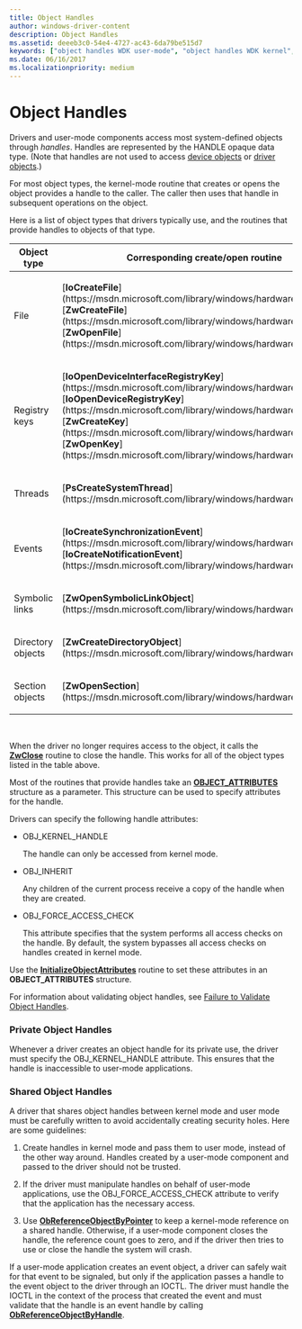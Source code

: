 ```yaml
---
title: Object Handles
author: windows-driver-content
description: Object Handles
ms.assetid: deeeb3c0-54e4-4727-ac43-6da79be515d7
keywords: ["object handles WDK user-mode", "object handles WDK kernel", "handles WDK user-mode", "handles WDK kernel", "private object handles WDK", "shared object handles WDK"]
ms.date: 06/16/2017
ms.localizationpriority: medium
---
```


# Object Handles





Drivers and user-mode components access most system-defined objects through *handles*. Handles are represented by the HANDLE opaque data type. (Note that handles are not used to access [device objects](https://msdn.microsoft.com/library/windows/hardware/ff556277#wdkgloss-device-object) or [driver objects](https://msdn.microsoft.com/library/windows/hardware/ff556277#wdkgloss-driver-object).)

For most object types, the kernel-mode routine that creates or opens the object provides a handle to the caller. The caller then uses that handle in subsequent operations on the object.

Here is a list of object types that drivers typically use, and the routines that provide handles to objects of that type.

<table>
<colgroup>
<col width="50%" />
<col width="50%" />
</colgroup>
<thead>
<tr class="header">
<th>Object type</th>
<th>Corresponding create/open routine</th>
</tr>
</thead>
<tbody>
<tr class="odd">
<td><p>File</p></td>
<td><p>[<strong>IoCreateFile</strong>](https://msdn.microsoft.com/library/windows/hardware/ff548418), [<strong>ZwCreateFile</strong>](https://msdn.microsoft.com/library/windows/hardware/ff566424), [<strong>ZwOpenFile</strong>](https://msdn.microsoft.com/library/windows/hardware/ff567011)</p></td>
</tr>
<tr class="even">
<td><p>Registry keys</p></td>
<td><p>[<strong>IoOpenDeviceInterfaceRegistryKey</strong>](https://msdn.microsoft.com/library/windows/hardware/ff549433), [<strong>IoOpenDeviceRegistryKey</strong>](https://msdn.microsoft.com/library/windows/hardware/ff549443), [<strong>ZwCreateKey</strong>](https://msdn.microsoft.com/library/windows/hardware/ff566425), [<strong>ZwOpenKey</strong>](https://msdn.microsoft.com/library/windows/hardware/ff567014)</p></td>
</tr>
<tr class="odd">
<td><p>Threads</p></td>
<td><p>[<strong>PsCreateSystemThread</strong>](https://msdn.microsoft.com/library/windows/hardware/ff559932)</p></td>
</tr>
<tr class="even">
<td><p>Events</p></td>
<td><p>[<strong>IoCreateSynchronizationEvent</strong>](https://msdn.microsoft.com/library/windows/hardware/ff549045), [<strong>IoCreateNotificationEvent</strong>](https://msdn.microsoft.com/library/windows/hardware/ff549039)</p></td>
</tr>
<tr class="odd">
<td><p>Symbolic links</p></td>
<td><p>[<strong>ZwOpenSymbolicLinkObject</strong>](https://msdn.microsoft.com/library/windows/hardware/ff567030)</p></td>
</tr>
<tr class="even">
<td><p>Directory objects</p></td>
<td><p>[<strong>ZwCreateDirectoryObject</strong>](https://msdn.microsoft.com/library/windows/hardware/ff566421)</p></td>
</tr>
<tr class="odd">
<td><p>Section objects</p></td>
<td><p>[<strong>ZwOpenSection</strong>](https://msdn.microsoft.com/library/windows/hardware/ff567029)</p></td>
</tr>
</tbody>
</table>

 

When the driver no longer requires access to the object, it calls the [**ZwClose**](https://msdn.microsoft.com/library/windows/hardware/ff566417) routine to close the handle. This works for all of the object types listed in the table above.

Most of the routines that provide handles take an [**OBJECT\_ATTRIBUTES**](https://msdn.microsoft.com/library/windows/hardware/ff557749) structure as a parameter. This structure can be used to specify attributes for the handle.

Drivers can specify the following handle attributes:

-   OBJ\_KERNEL\_HANDLE

    The handle can only be accessed from kernel mode.

-   OBJ\_INHERIT

    Any children of the current process receive a copy of the handle when they are created.

-   OBJ\_FORCE\_ACCESS\_CHECK

    This attribute specifies that the system performs all access checks on the handle. By default, the system bypasses all access checks on handles created in kernel mode.

Use the [**InitializeObjectAttributes**](https://msdn.microsoft.com/library/windows/hardware/ff547804) routine to set these attributes in an **OBJECT\_ATTRIBUTES** structure.

For information about validating object handles, see [Failure to Validate Object Handles](failure-to-validate-object-handles.md).

### Private Object Handles

Whenever a driver creates an object handle for its private use, the driver must specify the OBJ\_KERNEL\_HANDLE attribute. This ensures that the handle is inaccessible to user-mode applications.

### Shared Object Handles

A driver that shares object handles between kernel mode and user mode must be carefully written to avoid accidentally creating security holes. Here are some guidelines:

1.  Create handles in kernel mode and pass them to user mode, instead of the other way around. Handles created by a user-mode component and passed to the driver should not be trusted.

2.  If the driver must manipulate handles on behalf of user-mode applications, use the OBJ\_FORCE\_ACCESS\_CHECK attribute to verify that the application has the necessary access.

3.  Use [**ObReferenceObjectByPointer**](https://msdn.microsoft.com/library/windows/hardware/ff558686) to keep a kernel-mode reference on a shared handle. Otherwise, if a user-mode component closes the handle, the reference count goes to zero, and if the driver then tries to use or close the handle the system will crash.

If a user-mode application creates an event object, a driver can safely wait for that event to be signaled, but only if the application passes a handle to the event object to the driver through an IOCTL. The driver must handle the IOCTL in the context of the process that created the event and must validate that the handle is an event handle by calling [**ObReferenceObjectByHandle**](https://msdn.microsoft.com/library/windows/hardware/ff558679).

 

 




